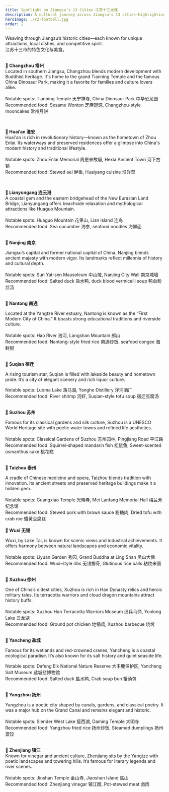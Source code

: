 ```yaml
---
title: Spotlight on Jiangsu’s 13 Cities 江苏十三太保
description: A cultural journey across Jiangsu’s 13 cities—highlighting heritage, cuisine, and local rivalry.
heroImage: ./r2-football.jpg
order: 2
---
```

  
Weaving through Jiangsu’s historic cities—each known for unique attractions, local dishes, and competitive spirit. <br>
江苏十三市的特色文化与美食。   <br>
 <br>

**📍 Changzhou 常州**<br>
Located in southern Jiangsu, Changzhou blends modern development with Buddhist heritage. It's home to the grand Tianning Temple and the famous China Dinosaur Park, making it a favorite for families and culture lovers alike.<br>
 <br>
Notable spots: Tianning Temple 天宁禅寺, China Dinosaur Park 中华恐龙园<br>
Recommended food: Sesame Wonton 芝麻馄饨, Changzhou-style mooncakes 常州月饼<br>

 <br>

**📍 Huai’an 淮安**<br>
Huai'an is rich in revolutionary history—known as the hometown of Zhou Enlai. Its waterways and preserved residences offer a glimpse into China's modern history and traditional lifestyle.<br>
 <br>
Notable spots: Zhou Enlai Memorial 周恩来故居, Hexia Ancient Town 河下古镇<br>
Recommended food: Stewed eel 鲈鱼, Huaiyang cuisine 淮洋菜 <br>

 <br>

**📍 Lianyungang 连云港**<br>
A coastal gem and the eastern bridgehead of the New Eurasian Land Bridge, Lianyungang offers beachside relaxation and mythological attractions like Huaguo Mountain.<br>
 <br>
Notable spots: Huaguo Mountain 花果山, Lian Island 连岛<br>
Recommended food: Sea cucumber 海参, seafood noodles 海鲜面<br>
 <br>

**📍 Nanjing 南京**<br>

Jiangsu’s capital and former national capital of China, Nanjing blends ancient majesty with modern vigor. Its landmarks reflect millennia of history and cultural depth.<br>
 <br>
Notable spots: Sun Yat-sen Mausoleum 中山陵, Nanjing City Wall 南京城墙<br>
Recommended food: Salted duck 盐水鸭, duck blood vermicelli soup 鸭血粉丝汤<br>
 <br>

**📍 Nantong 南通**<br>
 
Located at the Yangtze River estuary, Nantong is known as the “First Modern City of China.” It boasts strong educational traditions and riverside culture.<br>
 <br>
Notable spots: Hao River 浩河, Langshan Mountain 郎山<br>
Recommended food: Nantong-style fried rice 南通炒饭, seafood congee 海鲜粥<br>
 <br>

**📍 Suqian 宿迁**<br>
 
A rising tourism star, Suqian is filled with lakeside beauty and hometown pride. It’s a city of elegant scenery and rich liquor culture.<br>

Notable spots: Luoma Lake 落马湖, Yanghe Distillery 洋河酒厂<br>
Recommended food: River shrimp 河虾, Suqian-style tofu soup 宿迁豆腐汤<br>
 <br>

**📍 Suzhou 苏州**<br>

Famous for its classical gardens and silk culture, Suzhou is a UNESCO World Heritage site with poetic water towns and refined life aesthetics.<br>
 <br>
Notable spots: Classical Gardens of Suzhou 苏州园林, Pingjiang Road 平江路 <br>
Recommended food: Squirrel-shaped mandarin fish 松鼠鱼, Sweet-scented osmanthus cake 桃花糕<br>
 <br>

**📍 Taizhou 泰州**<br>

A cradle of Chinese medicine and opera, Taizhou blends tradition with innovation. Its ancient streets and preserved heritage buildings make it a hidden gem.<br>
 <br>
Notable spots: Guangxiao Temple 光晓寺, Mei Lanfang Memorial Hall 梅兰芳纪念馆<br>
Recommended food: Stewed pork with brown sauce 粉糖肉, Dried tofu with crab roe 蟹黄豆腐丝 <br>
 <br>
**📍 Wuxi 无锡**<br>

Wuxi, by Lake Tai, is known for scenic views and industrial achievements. It offers harmony between natural landscapes and economic vitality.<br>
 <br>
Notable spots: Liyuan Garden 秀园, Grand Buddha at Ling Shan 灵山大佛<br>
Recommended food: Wuxi-style ribs 无锡排骨, Glutinous rice balls 粘粒米圆  <br>
 <br>

**📍 Xuzhou 徐州**<br>

One of China’s oldest cities, Xuzhou is rich in Han Dynasty relics and heroic military tales. Its terracotta warriors and cloud dragon mountains attract history buffs.<br>
 <br>
Notable spots: Xuzhou Han Terracotta Warriors Museum 汉兵马俑, Yunlong Lake 云龙湖<br>
Recommended food: Ground pot chicken 地锅鸡, Xuzhou barbecue 烧烤<br>
 <br>
 
**📍 Yancheng 盐城**<br>

Famous for its wetlands and red-crowned cranes, Yancheng is a coastal ecological paradise. It’s also known for its salt history and quiet seaside life.<br>

Notable spots: Dafeng Elk National Nature Reserve 大丰鹿保护区, Yancheng Salt Museum 盐城盐博物馆<br>
Recommended food: Salted duck 盐水鸭, Crab soup bun 蟹汤包<br>
 <br>

**📍 Yangzhou 扬州**<br>

Yangzhou is a poetic city shaped by canals, gardens, and classical poetry. It was a major hub on the Grand Canal and remains elegant and historic.<br>
 <br>
Notable spots: Slender West Lake 瘦西湖, Daming Temple 大明寺<br>
Recommended food: Yangzhou fried rice 扬州炒饭, Steamed dumplings 扬州蒸饺<br>
   <br>


**📍 Zhenjiang 镇江**<br>
Known for vinegar and ancient culture, Zhenjiang sits by the Yangtze with poetic landscapes and towering hills. It’s famous for literary legends and river scenes.<br>
 <br>
Notable spots: Jinshan Temple 金山寺, Jiaoshan Island 焦山<br>
Recommended food: Zhenjiang vinegar 镇江醋, Pot-stewed meat 卤肉<br>
 <br>

